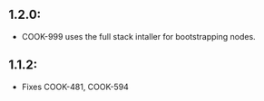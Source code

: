 ## 1.2.0:

* COOK-999 uses the full stack intaller for bootstrapping nodes.

## 1.1.2:

* Fixes COOK-481, COOK-594
